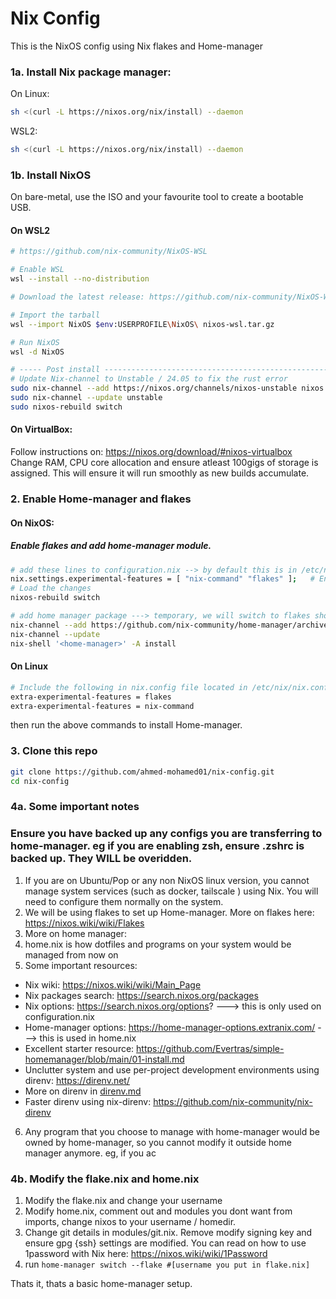 # Nix Config

This is the NixOS config using Nix flakes and Home-manager

### 1a. Install Nix package manager:
On Linux:
```bash
sh <(curl -L https://nixos.org/nix/install) --daemon
```
WSL2:
```bash
sh <(curl -L https://nixos.org/nix/install) --daemon
```

### 1b. Install NixOS

On bare-metal, use the ISO and your favourite tool to create a bootable USB.
#### On WSL2
```bash
# https://github.com/nix-community/NixOS-WSL

# Enable WSL
wsl --install --no-distribution

# Download the latest release: https://github.com/nix-community/NixOS-WSL/releases

# Import the tarball
wsl --import NixOS $env:USERPROFILE\NixOS\ nixos-wsl.tar.gz

# Run NixOS
wsl -d NixOS

# ----- Post install ---------------------------------------------------------------#
# Update Nix-channel to Unstable / 24.05 to fix the rust error
sudo nix-channel --add https://nixos.org/channels/nixos-unstable nixos
sudo nix-channel --update unstable
sudo nixos-rebuild switch

```

#### On VirtualBox:
Follow instructions on: https://nixos.org/download/#nixos-virtualbox
Change RAM, CPU core allocation and ensure atleast 100gigs of storage is assigned. This will ensure it will run smoothly as new builds accumulate.

### 2. Enable Home-manager and flakes
#### On NixOS:
##### Enable flakes and add home-manager module.
```bash
# add these lines to configuration.nix --> by default this is in /etc/nixos/configuration.nix
nix.settings.experimental-features = [ "nix-command" "flakes" ];   # Enable flakes and Home-Manager
# Load the changes
nixos-rebuild switch

# add home manager package ---> temporary, we will switch to flakes shortly. 
nix-channel --add https://github.com/nix-community/home-manager/archive/master.tar.gz home-manager
nix-channel --update
nix-shell '<home-manager>' -A install

```
#### 

#### On Linux
```bash
# Include the following in nix.config file located in /etc/nix/nix.config
extra-experimental-features = flakes
extra-experimental-features = nix-command
```
then run the above commands to install Home-manager. 

### 3. Clone this repo
```bash
git clone https://github.com/ahmed-mohamed01/nix-config.git
cd nix-config
```
### 4a. Some important notes

### Ensure you have backed up any configs you are transferring to home-manager. eg if you are enabling zsh, ensure .zshrc is backed up. They WILL be overidden.
1. If you are on Ubuntu/Pop or any non NixOS linux version, you cannot manage system services (such as docker, tailscale ) using Nix. You will need to configure them normally on the system. 
2. We will be using flakes to set up Home-manager. More on flakes here: https://nixos.wiki/wiki/Flakes
3. More on home manager: 
4. home.nix is how dotfiles and programs on your system would be managed from now on
5. Some important resources: 
- Nix wiki: https://nixos.wiki/wiki/Main_Page
- Nix packages search: https://search.nixos.org/packages
- Nix options: https://search.nixos.org/options? ---> this is only used on configuration.nix
- Home-manager options: https://home-manager-options.extranix.com/  ---> this is used in home.nix
- Excellent starter resource: https://github.com/Evertras/simple-homemanager/blob/main/01-install.md
- Unclutter system and use per-project development environments using direnv: https://direnv.net/
- More on direnv in [direnv.md](https://github.com/ahmed-mohamed01/nix-config/samples/direnv.md)
- Faster direnv using nix-direnv: https://github.com/nix-community/nix-direnv
6. Any program that you choose to manage with home-manager would be owned by home-manager, so you cannot modify it outside home manager anymore. eg, if you ac

### 4b. Modify the flake.nix and home.nix
1. Modify the flake.nix and change your username
2. Modify home.nix, comment out and modules you dont want from imports, change nixos to your username / homedir.
3. Change git details in modules/git.nix. Remove modify signing key and ensure gpg {ssh} settings are modified. You can read on how to use 1password with Nix here: https://nixos.wiki/wiki/1Password
3. run ```home-manager switch --flake #[username you put in flake.nix]```

Thats it, thats a basic home-manager setup. 